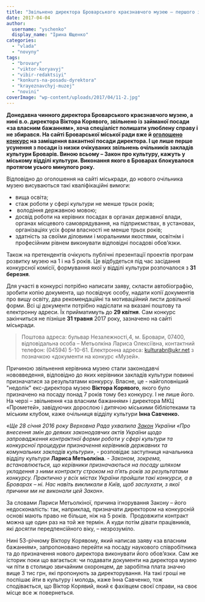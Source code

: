 ```yaml
---
title: "Звільнено директора Броварського краєзнавчого музею – першого із запланованої низки очільників закладів культури"
date: 2017-04-04
author: 
  username: "yschenko"
  display_name: "Ірина Ющенко"
categories: 
  - "vlada"
  - "novyny"
tags: 
  - "brovary"
  - "viktor-koryavyj"
  - "vibir-redaktsiyi"
  - "konkurs-na-posadu-dyrektora"
  - "krayeznavchyj-muzej"
  - "novini"
coverImage: "wp-content/uploads/2017/04/11-2.jpg"
---
```


**Донедавна чинного директора Броварського краєзнавчого музею, а нині в.о. директора Віктора Корявого, звільнено із займаної посади «за власним бажанням», хоча спеціаліст полишати улюблену справу і не збирався. На сайті Броварської міської ради вже й [оголошено конкурс](https://brovary-rada.gov.ua/news/14970.html) на заміщення вакантної посади директора. І це лише перше усунення з посади із низки очікуваних звільнень очільників закладів культури Броварів. Виною всьому – Закон про культуру, кажуть у міському відділі культури. Виконання якого в Броварах блокувалося протягом усього минулого року.**

Відповідно до оголошення на сайті міськради, до нового очільника музею висуваються такі кваліфікаційні вимоги:

- вища освіта;
- стаж роботи у сфері культури не менше трьох років;
-  володіння державною мовою;
- досвід роботи на керівних посадах в органах державної влади, органах місцевого самоврядування, на підприємствах, в установах, організаціях усіх форм власності не менше трьох років;
- здатність за своїми діловими і моральними якостями, освітнім і професійним рівнем виконувати відповідні посадові обов’язки.

Також на претендентів очікують публічні презентації проектів програм розвитку музею на 1 і на 5 років. Це відбудеться під час засідання конкурсної комісії, формування якої у відділі культури розпочалося з **31 березня**.

Для участі в конкурсі потрібно написати заяву, скласти автобіографію, зробити копію документа, що посвідчує особу, надати копії документів про вищу освіту, два рекомендаційні та мотиваційний листи довільної форми. Всі ці документи потрібно надіслати на вказані поштову та електронну адреси. Їх прийматимуть до **29 квітня**. Сам конкурс закінчиться не пізніше **31 травня** 2017 року, зазначено на сайті міськради.

> Поштова адреса: бульвар Незалежності,4, м. Бровари, 07400, відповідальна особа – Метьолкіна Лариса Олексіївна, контактний телефон: (04594) 5-10-61. Електронна адреса: kulturabr@ukr.net з позначкою «документи на конкурс «Музей».

Причиною звільнення керівника музею стали законодавчі нововведення, відповідно до яких керівники закладів культури повинні призначатися за результатами конкурсу. Власне, це - найголовніший "недолік" екс-директора музею **Віктора Корявого**, якого було призначено на посаду понад 7 років тому без конкурсу. І не лише його. На черзі – звільнення «за власним бажанням» і директора МКЦ «Прометей», завідуючих дорослою і дитячою міськими бібліотеками та міським клубом, каже очільниця відділу культури **Інна Савченко.**

«_Ще 28 січня 2016 року Верховна Рада_ _ухвалила [Закон](https://zakon0.rada.gov.ua/laws/show/955-19)_ _України «Про внесення змін до деяких законодавчих актів України щодо запровадження контрактної форми роботи у сфері культури та конкурсної процедури призначення керівників державних та комунальних закладів культури»_, - розповідає заступниця начальника відділу культури **Лариса Метьолкіна**. - _Законом, зокрема, встановлюється, що керівники призначаються на посаду шляхом укладення з ними контракту строком на п’ять років за результатами конкурсу._ _Практично у всіх містах України пройшли такі конкурси, а в Броварах – ні. Нас навіть викликали в Київ, щоб заслухати, з якої причини ми не виконали цей Закон»._

За словами Лариси Метьолкіної, причина ігнорування Закону – його недосконалість: так, наприклад, призначати директором на конкурсній основі мають право не більше, ніж на 5 років.  Продовжити контракт можна ще один раз на той же термін. А куди потім дівати працівників, які досягли передпенсійного віку, – незрозуміло.

Нині 53-річному Віктору Корявому, який написав заяву «за власним бажанням», запропоновано перейти на посаду наукового співробітника та до призначення нового директора виконувати його обов’язки. Сам же історик поки що вагається: чи подавати документи на директора музею чи піти в столицю звичайним охоронцем, де заробітна плата значно вище 3 тис грн, які пропонують за директорування. На такі гроші не поспішає йти в культуру і молодь, каже Інна Савченко, тож сподівається, що Віктор Корявий, який є фахівцем своєї справи, на своє місце все ж повернеться.
